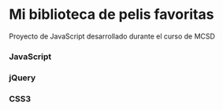 # Mi biblioteca de pelis favoritas
Proyecto de JavaScript desarrollado durante el curso de MCSD

### JavaScript
### jQuery
### CSS3
